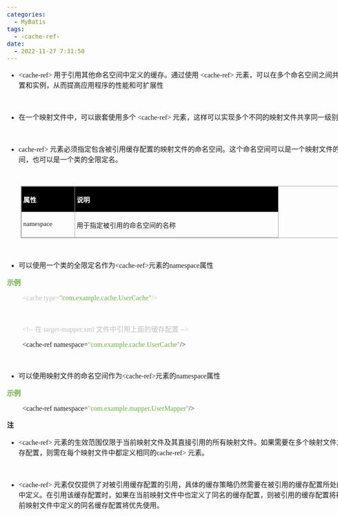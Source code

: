 ```yaml
---
categories:
  - MyBatis
tags:
  - ‹cache-ref›
date:
  - 2022-11-27 7:31:50
---
```


<body lang=zh-CN style='font-family:"Microsoft YaHei UI";font-size:12.0pt'>
<!--StartFragment-->

<div style='direction:ltr;border-width:100%'>

<div style='direction:ltr;margin-top:0in;margin-left:0in;width:8.8006in'>

<div style='direction:ltr;margin-top:0in;margin-left:0in;width:8.8006in'>

<ul type=disc style='direction:ltr;unicode-bidi:embed;margin-top:0in;
 margin-bottom:0in'>
 <li style='margin-top:0;margin-bottom:0;vertical-align:middle'><span
     style='font-family:"Comic Sans MS";font-size:12.0pt' lang=zh-CN>&lt;cache-ref&gt;</span><span
     style='font-family:"Comic Sans MS";font-size:12.0pt' lang=en-US> </span><span
     style='font-family:"Microsoft YaHei UI";font-size:12.0pt' lang=zh-CN>用于引用其他命名空间中定义的缓存。通过使用</span><span
     style='font-family:"Comic Sans MS";font-size:12.0pt' lang=en-US> </span><span
     style='font-family:"Comic Sans MS";font-size:12.0pt' lang=zh-CN>&lt;cache-ref&gt;</span><span
     style='font-family:"Comic Sans MS";font-size:12.0pt' lang=en-US> </span><span
     style='font-family:"Microsoft YaHei UI";font-size:12.0pt' lang=zh-CN>元素，可以在多个命名空间之间共享缓存配置和实例，从而提高应用程序的性能和可扩展性</span></li>
</ul>

<p style='margin-left:.375in;font-family:"Comic Sans MS";font-size:
12.0pt'>&nbsp;</p>

<ul type=disc style='direction:ltr;unicode-bidi:embed;margin-top:0in;
 margin-bottom:0in'>
 <li style='margin-top:0;margin-bottom:0;vertical-align:middle'><span
     style='font-family:"Microsoft YaHei UI";font-size:12.0pt'>在一个映射文件中，可以嵌套使用多个</span><span
     style='font-family:"Comic Sans MS";font-size:12.0pt'> &lt;cache-ref&gt; </span><span
     style='font-family:"Microsoft YaHei UI";font-size:12.0pt'>元素，这样可以实现多个不同的映射文件共享同一级别的缓存。</span></li>
</ul>

<p style='font-family:"Microsoft YaHei UI";font-size:12.0pt'>&nbsp;</p>

<ul type=disc style='direction:ltr;unicode-bidi:embed;margin-top:0in;
 margin-bottom:0in'>
 <li style='margin-top:0;margin-bottom:0;vertical-align:middle'><span
     style='font-family:"Comic Sans MS";font-size:12.0pt'>cache-ref&gt; </span><span
     style='font-family:"Microsoft YaHei UI";font-size:12.0pt'>元素必须指定包含被引用缓存配置的映射文件的命名空间。这个命名空间可以是一个映射文件的命名空间，也可以是一个类的全限定名。</span></li>
</ul>

<p style='font-family:"Microsoft YaHei UI";font-size:12.0pt'>&nbsp;</p>

<div style='direction:ltr'>

<table border=1 cellpadding=0 cellspacing=0 valign=top style='direction:ltr;
 border-collapse:collapse;border-style:solid;border-color:#A3A3A3;border-width:
 1pt;margin-left:.3333in' title="" summary="">
 <tr>
  <td style='border-style:solid;border-color:#A3A3A3;border-width:1pt;
  background-color:black;vertical-align:top;width:1.1944in;padding:2.0pt 3.0pt 2.0pt 3.0pt'>
  <p style='font-family:"Microsoft YaHei UI";font-size:11.5pt;
  color:white'><span style='font-weight:bold'>属性</span></p>
  </td>
  <td style='border-style:solid;border-color:#A3A3A3;border-width:1pt;
  background-color:black;vertical-align:top;width:4.8298in;padding:2.0pt 3.0pt 2.0pt 3.0pt'>
  <p style='font-family:"Microsoft YaHei UI";font-size:11.5pt;
  color:white'><span style='font-weight:bold'>说明</span></p>
  </td>
 </tr>
 <tr>
  <td style='border-style:solid;border-color:#A3A3A3;border-width:1pt;
  vertical-align:top;width:1.1944in;padding:2.0pt 3.0pt 2.0pt 3.0pt'>
  <p style='font-family:"Comic Sans MS";font-size:11.5pt'>namespace</p>
  </td>
  <td style='border-style:solid;border-color:#A3A3A3;border-width:1pt;
  vertical-align:top;width:4.8298in;padding:2.0pt 3.0pt 2.0pt 3.0pt'>
  <p style='font-family:"Microsoft YaHei UI";font-size:11.5pt'>用于指定被引用的命名空间的名称</p>
  </td>
 </tr>
</table>

</div>

<p style='font-family:"Microsoft YaHei UI";font-size:12.0pt'>&nbsp;</p>

<ul type=disc style='direction:ltr;unicode-bidi:embed;margin-top:0in;
 margin-bottom:0in'>
 <li style='margin-top:0;margin-bottom:0;vertical-align:middle'><span
     style='font-family:"Microsoft YaHei UI";font-size:12.0pt'>可以使用一个类的全限定名作为</span><span
     style='font-family:"Comic Sans MS";font-size:12.0pt'>&lt;cache-ref&gt;</span><span
     style='font-family:"Microsoft YaHei UI";font-size:12.0pt'>元素的</span><span
     style='font-family:"Comic Sans MS";font-size:12.0pt'>namespace</span><span
     style='font-family:"Microsoft YaHei UI";font-size:12.0pt'>属性</span></li>
</ul>

<p style='font-family:"Microsoft YaHei UI";font-size:12.0pt;
color:#70AD47'><span style='font-weight:bold'>示例</span></p>

<p style='margin-left:.375in;font-family:"Comic Sans MS";font-size:
12.0pt'><span style='color:#BFBFBF'>&lt;cache type=</span><span
style='color:#70AD47'>&quot;com.example.cache.UserCache&quot;</span><span
style='color:#BFBFBF'>/&gt;</span></p>

<p style='margin-left:.375in;font-family:"Comic Sans MS";font-size:
12.0pt;color:#BFBFBF'>&nbsp;</p>

<p style='margin-left:.375in;font-size:12.0pt;color:#BFBFBF'><span
style='font-family:"Comic Sans MS"'>&lt;!-- </span><span style='font-family:
"Microsoft YaHei"'>在</span><span style='font-family:"Comic Sans MS"'>
target-mapper.xml </span><span style='font-family:"Microsoft YaHei"'>文件中引用上面的缓存配置</span><span
style='font-family:"Comic Sans MS"'> --&gt;</span></p>

<p style='margin-left:.375in;font-size:12.0pt'><span
style='font-family:"Comic Sans MS"' lang=zh-CN>&lt;cache-ref</span><span
style='font-family:Calibri' lang=en-US> </span><span style='font-family:"Comic Sans MS"'
lang=zh-CN>namespace=</span><span style='font-family:"Comic Sans MS";
color:#70AD47' lang=zh-CN>&quot;com.example.cache.UserCache&quot;</span><span
style='font-family:"Comic Sans MS"' lang=zh-CN>/&gt;</span></p>

<p style='margin-left:.375in;font-family:"Comic Sans MS";font-size:
12.0pt'>&nbsp;</p>

<ul type=disc style='direction:ltr;unicode-bidi:embed;margin-top:0in;
 margin-bottom:0in'>
 <li style='margin-top:0;margin-bottom:0;vertical-align:middle'><span
     style='font-family:"Microsoft YaHei";font-size:12.0pt'>可以使用映射文件的命名空间作为</span><span
     style='font-family:"Comic Sans MS";font-size:12.0pt'>&lt;cache-ref&gt;</span><span
     style='font-family:"Microsoft YaHei";font-size:12.0pt'>元素的</span><span
     style='font-family:"Comic Sans MS";font-size:12.0pt'>namespace</span><span
     style='font-family:"Microsoft YaHei";font-size:12.0pt'>属性</span></li>
</ul>

<p style='font-family:"Microsoft YaHei UI";font-size:12.0pt;
color:#70AD47'><span style='font-weight:bold'>示例</span></p>

<p style='margin-left:.375in;font-family:"Comic Sans MS";font-size:
12.0pt'>&lt;cache-ref namespace=<span style='color:#70AD47'>&quot;com.example.mapper.UserMapper&quot;</span>/&gt;</p>

<p style='font-family:"Microsoft YaHei UI";font-size:12.0pt'><span
style='font-weight:bold'>注</span></p>

<ul type=disc style='direction:ltr;unicode-bidi:embed;margin-top:0in;
 margin-bottom:0in'>
 <li style='margin-top:0;margin-bottom:0;vertical-align:middle'><span
     style='font-family:"Comic Sans MS";font-size:12.0pt'>&lt;cache-ref&gt; </span><span
     style='font-family:"Microsoft YaHei UI";font-size:12.0pt'>元素的生效范围仅限于当前映射文件及其直接引用的所有映射文件。如果需要在多个映射文件之间共享缓存配置，则需在每个映射文件中都定义相同的</span><span
     style='font-family:"Comic Sans MS";font-size:12.0pt'>cache-ref&gt; </span><span
     style='font-family:"Microsoft YaHei UI";font-size:12.0pt'>元素。</span></li>
</ul>

<p style='font-family:"Microsoft YaHei UI";font-size:12.0pt'>&nbsp;</p>

<ul type=disc style='direction:ltr;unicode-bidi:embed;margin-top:0in;
 margin-bottom:0in'>
 <li style='margin-top:0;margin-bottom:0;vertical-align:middle'><span
     style='font-family:"Comic Sans MS";font-size:12.0pt'>&lt;cache-ref&gt; </span><span
     style='font-family:"Microsoft YaHei UI";font-size:12.0pt'>元素仅仅提供了对被引用缓存配置的引用，具体的缓存策略仍然需要在被引用的缓存配置所处的映射文件中定义。在引用该缓存配置时，如果在当前映射文件中也定义了同名的缓存配置，则被引用的缓存配置将被忽略，当前映射文件中定义的同名缓存配置将优先使用。</span></li>
</ul>

</div>

</div>

</div>

<!--EndFragment-->
</body>

